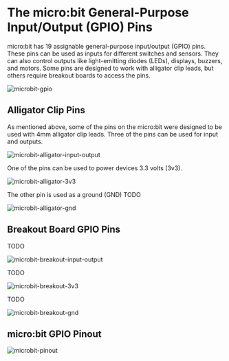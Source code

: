 # The micro:bit General-Purpose Input/Output (GPIO) Pins 

micro:bit has 19 assignable general-purpose input/output (GPIO) pins. These pins can be used as inputs for different switches and sensors. They can also control outputs like light-emitting diodes (LEDs), displays, buzzers, and motors. Some pins are designed to work with alligator clip leads, but others require breakout boards to access the pins.

![microbit-gpio](assets/microbit-gpio.png)

## Alligator Clip Pins

As mentioned above, some of the pins on the micro:bit were designed to be used with 4mm alligator clip leads. Three of the pins can be used for input and outputs.

![microbit-alligator-input-output](assets/microbit-alligator-input-output.png)

One of the pins can be used to power devices 3.3 volts (3v3).

![microbit-alligator-3v3](assets/microbit-alligator-3v3.png)

The other pin is used as a ground (GND) TODO

![microbit-alligator-gnd](assets/microbit-alligator-gnd.png)

## Breakout Board GPIO Pins

TODO

![microbit-breakout-input-output](assets/microbit-breakout-input-output.png)

TODO

![microbit-breakout-3v3](assets/microbit-breakout-3v3.png)

TODO

![microbit-breakout-gnd](assets/microbit-breakout-gnd.png)

## micro:bit GPIO Pinout



![microbit-pinout](assets/microbit-pinout.png)